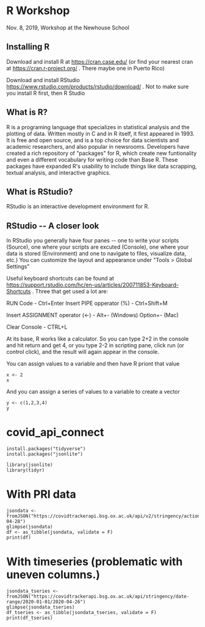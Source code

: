 # R Workshop
Nov. 8, 2019, Workshop at the Newhouse School 

## Installing R 
Download and install R at https://cran.case.edu/ (or find your nearest cran at https://cran.r-project.org/ . There maybe one in Puerto Rico)

Download and install RStudio https://www.rstudio.com/products/rstudio/download/ . Not to make sure you install R first, then R Studio 

## What is R?
R is a programing language that specializes in statistical analysis and the plotting of data. Written mostly in C and in R itself, it first appeared in 1993. It is free and open source, and is a top choice for data scientists and academic researchers, and also popular in newsrooms. Developers have created a rich repository of "packages" for R, which create new funtionality and even a different vocabulary for writing code than Base R. These packages have expanded R's usability to include things like data scrapping, textual analysis, and interactive graphics. 

## What is RStudio?
RStudio is an interactive development environment for R. 

## RStudio -- A closer look
In RStudio you generally have four panes -- one to write your scripts (Source), one where your scripts are excuted (Console), one where your data is stored (Environment) and one to navigate to files, visualize data, etc.) You can customize the layout and appearance under "Tools > Global Settings"

Useful keyboard shortcuts can be found at https://support.rstudio.com/hc/en-us/articles/200711853-Keyboard-Shortcuts . Three that get used a lot are:

RUN Code - Ctrl+Enter
Insert PIPE opperator (%) - Ctrl+Shift+M

Insert ASSIGNMENT operator (<-) -	Alt+- (Windows)	Option+- (Mac) 

Clear Console - CTRL+L

At its base, R works like a calculator. So you can type 2+2 in the console and hit return and get 4, or you type 2-2 in scripting pane, click run (or control click), and the result will again appear in the console. 

You can assign values to a variable and then have R priont that value 
```
x <- 2
x 
```
And you can assign a series of values to a variable to create a vector 
```
y <- c(1,2,3,4)
y 
```

# covid_api_connect

```
install.packages("tidyverse")
install.packages("jsonlite")
```

```
library(jsonlite)
library(tidyr)
```

# With PRI data
```
jsondata <- fromJSON("https://covidtrackerapi.bsg.ox.ac.uk/api/v2/stringency/actions/PRI/2020-04-28")
glimpse(jsondata)
df <- as_tibble(jsondata, validate = F)
print(df)
```

# With timeseries (problematic with uneven columns.) 
```
jsondata_tseries <- fromJSON("https://covidtrackerapi.bsg.ox.ac.uk/api/stringency/date-range/2020-01-01/2020-04-26")
glimpse(jsondata_tseries)
df_tseries <- as_tibble(jsondata_tseries, validate = F)
print(df_tseries)
```
